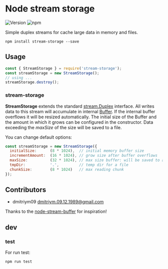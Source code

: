 # Node stream storage

![Version](https://img.shields.io/badge/version-0.0.4-green.svg)
![npm](https://img.shields.io/npm/dy/stream-storage)

Simple duplex streams for cache large data in memory and files.

```
npm install stream-storage --save
```

## Usage

```js
const { StreamStorage } = require('stream-storage');
const streamStorage = new StreamStorage();
// using ...
streamStorage.destroy();
```

### stream-storage

**StreamStorage** extends the standard [stream.Duplex](https://nodejs.org/api/stream.html#stream_class_stream_duplex) interface. All writes data to this stream will accumulate in internal [Buffer](https://nodejs.org/api/buffer.html). If the internal buffer overflows it will be resized automatically. The initial size of the Buffer and the amount in which it grows can be configured in the constructor.  Data exceeding the *maxSize* of the size will be saved to a file.

You can change default options:

```js
const streamStorage = new StreamStorage({
  initialSize:      (8 * 1024),  // initial memory buffer size
  incrementAmount:  (16 * 1024), // grow size after buffer overflows
  maxSize:          (32 * 1024), // max size buffer: will be saved to a file
  tmpDir:           '.',         // temp dir for a file
  chunkSize:        (8 * 1024)   // max reading chunk
});
```

## Contributors
 * dmitriym09 <dmitriym.09.12.1989@gmail.com>
 
Thanks to the [node-stream-buffer](https://github.com/samcday/node-stream-buffer) for inspiration!

## dev

### test

For run test:
```js
npm run test
```
